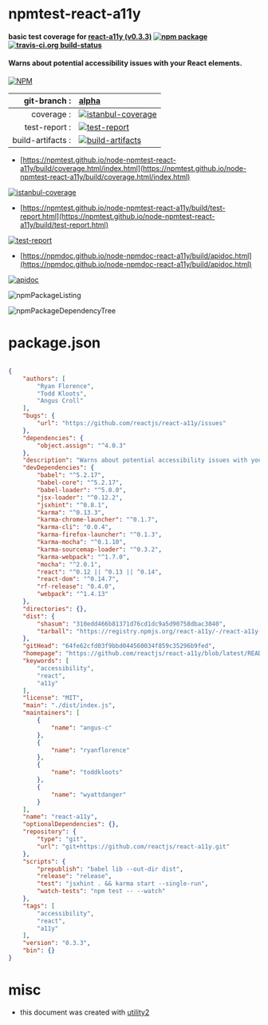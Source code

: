 # npmtest-react-a11y

#### basic test coverage for  [react-a11y (v0.3.3)](https://github.com/reactjs/react-a11y/blob/latest/README.md)  [![npm package](https://img.shields.io/npm/v/npmtest-react-a11y.svg?style=flat-square)](https://www.npmjs.org/package/npmtest-react-a11y) [![travis-ci.org build-status](https://api.travis-ci.org/npmtest/node-npmtest-react-a11y.svg)](https://travis-ci.org/npmtest/node-npmtest-react-a11y)

#### Warns about potential accessibility issues with your React elements.

[![NPM](https://nodei.co/npm/react-a11y.png?downloads=true&downloadRank=true&stars=true)](https://www.npmjs.com/package/react-a11y)

| git-branch : | [alpha](https://github.com/npmtest/node-npmtest-react-a11y/tree/alpha)|
|--:|:--|
| coverage : | [![istanbul-coverage](https://npmtest.github.io/node-npmtest-react-a11y/build/coverage.badge.svg)](https://npmtest.github.io/node-npmtest-react-a11y/build/coverage.html/index.html)|
| test-report : | [![test-report](https://npmtest.github.io/node-npmtest-react-a11y/build/test-report.badge.svg)](https://npmtest.github.io/node-npmtest-react-a11y/build/test-report.html)|
| build-artifacts : | [![build-artifacts](https://npmtest.github.io/node-npmtest-react-a11y/glyphicons_144_folder_open.png)](https://github.com/npmtest/node-npmtest-react-a11y/tree/gh-pages/build)|

- [https://npmtest.github.io/node-npmtest-react-a11y/build/coverage.html/index.html](https://npmtest.github.io/node-npmtest-react-a11y/build/coverage.html/index.html)

[![istanbul-coverage](https://npmtest.github.io/node-npmtest-react-a11y/build/screenCapture.buildCi.browser.%252Ftmp%252Fbuild%252Fcoverage.lib.html.png)](https://npmtest.github.io/node-npmtest-react-a11y/build/coverage.html/index.html)

- [https://npmtest.github.io/node-npmtest-react-a11y/build/test-report.html](https://npmtest.github.io/node-npmtest-react-a11y/build/test-report.html)

[![test-report](https://npmtest.github.io/node-npmtest-react-a11y/build/screenCapture.buildCi.browser.%252Ftmp%252Fbuild%252Ftest-report.html.png)](https://npmtest.github.io/node-npmtest-react-a11y/build/test-report.html)

- [https://npmdoc.github.io/node-npmdoc-react-a11y/build/apidoc.html](https://npmdoc.github.io/node-npmdoc-react-a11y/build/apidoc.html)

[![apidoc](https://npmdoc.github.io/node-npmdoc-react-a11y/build/screenCapture.buildCi.browser.%252Ftmp%252Fbuild%252Fapidoc.html.png)](https://npmdoc.github.io/node-npmdoc-react-a11y/build/apidoc.html)

![npmPackageListing](https://npmtest.github.io/node-npmtest-react-a11y/build/screenCapture.npmPackageListing.svg)

![npmPackageDependencyTree](https://npmtest.github.io/node-npmtest-react-a11y/build/screenCapture.npmPackageDependencyTree.svg)



# package.json

```json

{
    "authors": [
        "Ryan Florence",
        "Todd Kloots",
        "Angus Croll"
    ],
    "bugs": {
        "url": "https://github.com/reactjs/react-a11y/issues"
    },
    "dependencies": {
        "object.assign": "^4.0.3"
    },
    "description": "Warns about potential accessibility issues with your React elements.",
    "devDependencies": {
        "babel": "^5.2.17",
        "babel-core": "^5.2.17",
        "babel-loader": "^5.0.0",
        "jsx-loader": "^0.12.2",
        "jsxhint": "^0.8.1",
        "karma": "^0.13.3",
        "karma-chrome-launcher": "^0.1.7",
        "karma-cli": "0.0.4",
        "karma-firefox-launcher": "^0.1.3",
        "karma-mocha": "^0.1.10",
        "karma-sourcemap-loader": "^0.3.2",
        "karma-webpack": "^1.7.0",
        "mocha": "^2.0.1",
        "react": "^0.12 || ^0.13 || ^0.14",
        "react-dom": "^0.14.7",
        "rf-release": "0.4.0",
        "webpack": "^1.4.13"
    },
    "directories": {},
    "dist": {
        "shasum": "310edd466b81371d76cd1dc9a5d90758dbac3840",
        "tarball": "https://registry.npmjs.org/react-a11y/-/react-a11y-0.3.3.tgz"
    },
    "gitHead": "64fe62cfd03f9bbd044560034f859c35296b9fed",
    "homepage": "https://github.com/reactjs/react-a11y/blob/latest/README.md",
    "keywords": [
        "accessibility",
        "react",
        "a11y"
    ],
    "license": "MIT",
    "main": "./dist/index.js",
    "maintainers": [
        {
            "name": "angus-c"
        },
        {
            "name": "ryanflorence"
        },
        {
            "name": "toddkloots"
        },
        {
            "name": "wyattdanger"
        }
    ],
    "name": "react-a11y",
    "optionalDependencies": {},
    "repository": {
        "type": "git",
        "url": "git+https://github.com/reactjs/react-a11y.git"
    },
    "scripts": {
        "prepublish": "babel lib --out-dir dist",
        "release": "release",
        "test": "jsxhint . && karma start --single-run",
        "watch-tests": "npm test -- --watch"
    },
    "tags": [
        "accessibility",
        "react",
        "a11y"
    ],
    "version": "0.3.3",
    "bin": {}
}
```



# misc
- this document was created with [utility2](https://github.com/kaizhu256/node-utility2)
